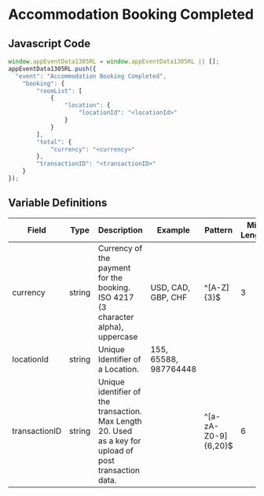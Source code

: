 # Accommodation Booking Completed

## Javascript Code
```js
window.appEventData1305RL = window.appEventData1305RL || [];
appEventData1305RL.push({
  "event": "Accommodation Booking Completed",
    "booking": {
        "roomList": [
            {
                "location": {
                    "locationId": "<locationId>"
                }
            }
        ],
        "total": {
            "currency": "<currency>"
        },
        "transactionID": "<transactionID>"
    }
});
```

## Variable Definitions

|Field|Type|Description|Example|Pattern|Min Length|Max Length|Minimum|Maximum|Multiple Of|
| --- | --- | --- | --- | --- | --- | --- | --- | --- | --- |
|currency|string|Currency of the payment for the booking. ISO 4217 (3 character alpha), uppercase |USD, CAD, GBP, CHF|^[A-Z]{3}$|3|3||||
|locationId|string|Unique Identifier of a Location. |155, 65588, 987764448|||||||
|transactionID|string|Unique identifier of the transaction. Max Length 20. Used as a key for upload of post transaction data. ||^[a-zA-Z0-9]{6,20}$|6|20||||
